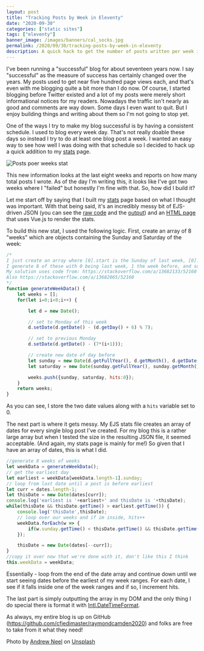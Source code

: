 ```yaml
---
layout: post
title: "Tracking Posts by Week in Eleventy"
date: "2020-09-30"
categories: ["static sites"]
tags: ["eleventy"]
banner_image: /images/banners/cal_socks.jpg
permalink: /2020/09/30/tracking-posts-by-week-in-eleventy
description: A quick hack to get the number of posts written per week in Eleventy
---
```


I've been running a "successful" blog for about seventeen years now. I say "successful" as the measure of success has certainly changed over the years. My posts used to get near five hundred page views each, and that's even with me blogging quite a bit more than I do now. Of course, I started blogging before Twitter existed and a lot of my posts were merely short informational notices for my readers. Nowadays the traffic isn't nearly as good and comments are way down. Some days I even want to quit. But I enjoy building things and writing about them so I'm not going to stop yet.

One of the ways I try to make my blog successful is by having a consistent schedule. I used to blog every week day. That's not really doable these days so instead I try to do at least one blog post a week. I wanted an easy way to see how well I was doing with that schedule so I decided to hack up a quick addition to my [stats](/stats) page. 

<p>
<img data-src="https://static.raymondcamden.com/images/2020/09/ppw.jpg" alt="Posts poer weeks stat" class="lazyload imgborder imgcenter">
</p>

This new information looks at the last eight weeks and reports on how many total posts I wrote. As of the day I'm writing this, it looks like I've got two weeks where I "failed" but honestly I'm fine with that. So, how did I build it?

Let me start off by saying that I built my [stats](/stats) page based on what I thought was important. With that being said, it's an incredibly messy bit of EJS-driven JSON (you can see the [raw code](https://github.com/cfjedimaster/raymondcamden2020/blob/master/stats.ejs) and the [output](https://www.raymondcamden.com/stats.json)) and an [HTML page](https://github.com/cfjedimaster/raymondcamden2020/blob/master/stats.html) that uses Vue.js to render the stats.

To build this new stat, I used the following logic. First, create an array of 8 "weeks" which are objects containing the Sunday and Saturday of the week:

```js
/*
I just create an array where [0].start is the Sunday of last week, [0].end is the Saturday.
I generate 8 of these with 0 being last week, 1 the week before, and so forth. 
My solution uses code from: https://stackoverflow.com/a/13682133/52160
Also https://stackoverflow.com/a/13682065/52160
*/
function generateWeekData() {
    let weeks = [];
    for(let i=0;i<8;i++) {

        let d = new Date();

        // set to Monday of this week
        d.setDate(d.getDate() - (d.getDay() + 6) % 7);

        // set to previous Monday
        d.setDate(d.getDate() - (7*(i+1)));

        // create new date of day before
        let sunday = new Date(d.getFullYear(), d.getMonth(), d.getDate() - 1);
        let saturday = new Date(sunday.getFullYear(), sunday.getMonth(), sunday.getDate()+6);

        weeks.push({sunday, saturday, hits:0});
    }
    return weeks;
}
```

As you can see, I store the two date values along with a `hits` variable set to 0. 

The next part is where it gets messy. My EJS stats file creates an array of dates for every single blog post I've created. For my blog this is a rather large array but when I tested the size in the resulting JSON file, it seemed acceptable. (And again, my stats page is mainly for me!) So given that I have an array of dates, this is what I did.

```js
//generate 8 weeks of weeks
let weekData = generateWeekData();
// get the earliest day
let earliest = weekData[weekData.length-1].sunday;
// loop from last date until a post is before earliest
let curr = dates.length-1;
let thisDate = new Date(dates[curr]);
console.log('earliest is '+earliest+' and thisDate is '+thisDate);
while(thisDate && thisDate.getTime() > earliest.getTime()) {
	console.log('thisDate',thisDate);
	// loop over our weeks and if im inside, hits++
	weekData.forEach(w => {
		if(w.sunday.getTime() < thisDate.getTime() && thisDate.getTime() < w.saturday.getTime()) w.hits++;
	});

	thisDate = new Date(dates[--curr]);
}
//copy it over now that we're done with it, don't like this I think
this.weekData = weekData;
```

Essentially - loop from the end of the date array and continue down until we start seeing dates before the earliest of my week ranges. For each date, I see if it falls inside one of the week ranges and if so, I increment hits. 

The last part is simply outputting the array in my DOM and the only thing I do special there is format it with [Intl.DateTimeFormat](https://developer.mozilla.org/en-US/docs/Web/JavaScript/Reference/Global_Objects/Intl/DateTimeFormat). 

As always, my entire blog is up on GitHub (<https://github.com/cfjedimaster/raymondcamden2020>) and folks are free to take from it what they need!

<span>Photo by <a href="https://unsplash.com/@andrewtneel?utm_source=unsplash&amp;utm_medium=referral&amp;utm_content=creditCopyText">Andrew Neel</a> on <a href="https://unsplash.com/s/photos/week?utm_source=unsplash&amp;utm_medium=referral&amp;utm_content=creditCopyText">Unsplash</a></span>